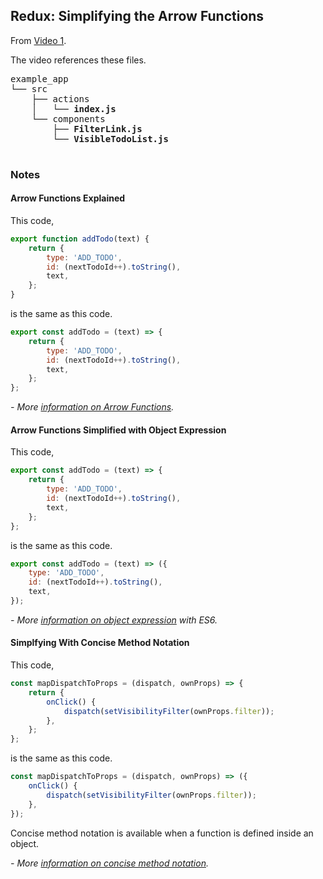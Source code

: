 ## Redux: Simplifying the Arrow Functions

From [Video 1](https://egghead.io/lessons/javascript-redux-simplifying-the-arrow-functions).

The video references these files.

<pre>
example_app
└── src
    ├── actions
    │   └── <strong>index.js</strong>
    └── components
        ├── <strong>FilterLink.js</strong>
        └── <strong>VisibleTodoList.js</strong>
        
</pre>

### Notes

#### Arrow Functions Explained

This code,

```javascript
export function addTodo(text) {
    return {
        type: 'ADD_TODO',
        id: (nextTodoId++).toString(),
        text,
    };
}
```

is the same as this code.

```javascript
export const addTodo = (text) => {
    return {
        type: 'ADD_TODO',
        id: (nextTodoId++).toString(),
        text,
    };
};
```

*- More [information on Arrow Functions](http://exploringjs.com/es6/ch_arrow-functions.html).*

#### Arrow Functions Simplified with Object Expression

This code,

```javascript
export const addTodo = (text) => {
    return {
        type: 'ADD_TODO',
        id: (nextTodoId++).toString(),
        text,
    };
};
```
is the same as this code.

```javascript
export const addTodo = (text) => ({
    type: 'ADD_TODO',
    id: (nextTodoId++).toString(),
    text,
});
```

*- More [information on object expression](http://www.benmvp.com/learning-es6-enhanced-object-literals/) with ES6.*

#### Simplfying With Concise Method Notation

This code,

```javascript
const mapDispatchToProps = (dispatch, ownProps) => {
    return {
        onClick() {
            dispatch(setVisibilityFilter(ownProps.filter));
        },
    };
};
```

is the same as this code.

```javascript
const mapDispatchToProps = (dispatch, ownProps) => ({
    onClick() {
        dispatch(setVisibilityFilter(ownProps.filter));
    },
});
```
Concise method notation is available when a function is defined inside an object.

*- More [information on concise method notation](http://websnippet.io/articles/javascript/javascript-concise-methods-es6#/).*
